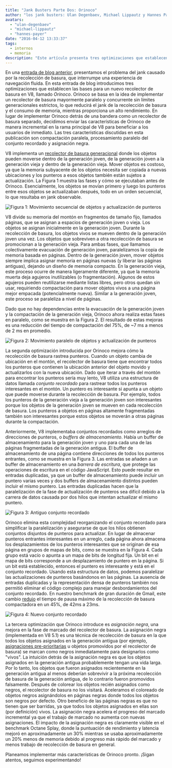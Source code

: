 ```yaml
---
title: "Jank Busters Parte Dos: Orinoco"
author: "los jank busters: Ulan Degenbaev, Michael Lippautz y Hannes Payer"
avatars: 
  - "ulan-degenbaev"
  - "michael-lippautz"
  - "hannes-payer"
date: "2016-04-12 13:33:37"
tags: 
  - internos
  - memoria
description: "Este artículo presenta tres optimizaciones que establecen las bases para un nuevo recolector de basura en V8, llamado Orinoco."
---
```

En una [entrada de blog anterior](/blog/jank-busters), presentamos el problema del jank causado por la recolección de basura, que interrumpe una experiencia de navegación fluida. En esta entrada de blog introducimos tres optimizaciones que establecen las bases para un nuevo recolector de basura en V8, llamado _Orinoco_. Orinoco se basa en la idea de implementar un recolector de basura mayormente paralelo y concurrente sin límites generacionales estrictos, lo que reducirá el jank de la recolección de basura y el consumo de memoria, mientras proporciona un alto rendimiento. En lugar de implementar Orinoco detrás de una bandera como un recolector de basura separado, decidimos enviar las características de Orinoco de manera incremental en la rama principal de V8 para beneficiar a los usuarios de inmediato. Las tres características discutidas en esta publicación son compactación paralela, procesamiento paralelo del conjunto recordado y asignación negra.

<!--truncate-->
V8 implementa un [recolector de basura generacional](https://en.wikipedia.org/wiki/Garbage_collection_(computer_science)#Generational) donde los objetos pueden moverse dentro de la generación joven, de la generación joven a la generación vieja y dentro de la generación vieja. Mover objetos es costoso, ya que la memoria subyacente de los objetos necesita ser copiada a nuevas ubicaciones y los punteros a esos objetos también están sujetos a actualización. La Figura 1 muestra las fases y cómo se ejecutaban antes de Orinoco. Esencialmente, los objetos se movían primero y luego los punteros entre esos objetos se actualizaban después, todo en un orden secuencial, lo que resultaba en jank observable.

![Figura 1: Movimiento secuencial de objetos y actualización de punteros](/_img/orinoco/sequential.png)

V8 divide su memoria del montón en fragmentos de tamaño fijo, llamados páginas, que se asignan a espacios de generación joven o vieja. Los objetos se asignan inicialmente en la generación joven. Durante la recolección de basura, los objetos vivos se mueven dentro de la generación joven una vez. Los objetos que sobreviven a otra recolección de basura se promocionan a la generación vieja. Para ambas fases, que llamamos colectivamente evacuación de generación joven, paralelizamos la copia de memoria basada en páginas. Dentro de la generación joven, mover objetos siempre implica asignar memoria en páginas nuevas (y liberar las páginas antiguas), dejando un diseño de memoria compacto. En la generación vieja, este proceso ocurre de manera ligeramente diferente, ya que la memoria muerta deja agujeros inutilizables (o fragmentación). Algunos de estos agujeros pueden reutilizarse mediante listas libres, pero otros quedan sin usar, requiriendo compactación para mover objetos vivos a una página mejor empacada (potencialmente nueva). Similar a la generación joven, este proceso se paraleliza a nivel de páginas.

Dado que no hay dependencias entre la evacuación de la generación joven y la compactación de la generación vieja, Orinoco ahora realiza estas fases en paralelo, como se muestra en la Figura 2. El resultado de estas mejoras es una reducción del tiempo de compactación del 75%, de ~7 ms a menos de 2 ms en promedio.

![Figura 2: Movimiento paralelo de objetos y actualización de punteros](/_img/orinoco/parallel.png)

La segunda optimización introducida por Orinoco mejora cómo la recolección de basura rastrea punteros. Cuando un objeto cambia de ubicación en el montón, el recolector de basura tiene que encontrar todos los punteros que contienen la ubicación anterior del objeto movido y actualizarlos con la nueva ubicación. Dado que iterar a través del montón para encontrar los punteros sería muy lento, V8 utiliza una estructura de datos llamada _conjunto recordado_ para rastrear todos los punteros interesantes en el montón. Un puntero es interesante si apunta a un objeto que puede moverse durante la recolección de basura. Por ejemplo, todos los punteros de la generación vieja a la generación joven son interesantes porque los objetos de la generación joven se mueven en cada recolección de basura. Los punteros a objetos en páginas altamente fragmentadas también son interesantes porque estos objetos se moverán a otras páginas durante la compactación.

Anteriormente, V8 implementaba conjuntos recordados como arreglos de direcciones de punteros, o _buffers de almacenamiento_. Había un buffer de almacenamiento para la generación joven y uno para cada una de las páginas fragmentadas de la generación antigua. El buffer de almacenamiento de una página contiene direcciones de todos los punteros entrantes, como se muestra en la Figura 3. Las entradas se añaden a un buffer de almacenamiento en una _barrera de escritura_, que protege las operaciones de escritura en el código JavaScript. Esto puede resultar en entradas duplicadas, ya que un buffer de almacenamiento puede incluir un puntero varias veces y dos buffers de almacenamiento distintos pueden incluir el mismo puntero. Las entradas duplicadas hacen que la paralelización de la fase de actualización de punteros sea difícil debido a la carrera de datos causada por dos hilos que intentan actualizar el mismo puntero.

![Figura 3: Antiguo conjunto recordado](/_img/orinoco/old-remembered-set.png)

Orinoco elimina esta complejidad reorganizando el conjunto recordado para simplificar la paralelización y asegurarse de que los hilos obtienen conjuntos disjuntos de punteros para actualizar. En lugar de almacenar punteros entrantes interesantes en un arreglo, cada página ahora almacena los desplazamientos de los punteros interesantes que se originan de esa página en grupos de mapas de bits, como se muestra en la Figura 4. Cada grupo está vacío o apunta a un mapa de bits de longitud fija. Un bit en el mapa de bits corresponde a un desplazamiento de puntero en la página. Si un bit está establecido, entonces el puntero es interesante y está en el conjunto recordado. Usando esta estructura de datos, podemos paralelizar las actualizaciones de punteros basándonos en las páginas. La ausencia de entradas duplicadas y la representación densa de punteros también nos permitió eliminar el código complejo para manejar desbordamientos del conjunto recordado. En nuestro benchmark de gran duración de Gmail, este cambio [redujo](https://drive.google.com/file/d/0BxRQ51WfVicyMk9nYUk5YVY1VjQ/view) el tiempo de pausa máximo de la recolección de basura compactadora en un 45%, de 42ms a 23ms.

![Figura 4: Nuevo conjunto recordado](/_img/orinoco/new-remembered-set.png)

La tercera optimización que Orinoco introduce es _asignación negra_, una mejora en la fase de marcado del recolector de basura. La asignación negra (implementada en V8 5.1) es una técnica de recolección de basura en la que todos los objetos asignados en la generación antigua (por ejemplo, [asignaciones pre-prioritarias](http://research.google.com/pubs/pub43823.html) u objetos promovidos por el recolector de basura) se marcan como negros inmediatamente para designarlos como "vivos". La intuición detrás de la asignación negra es que los objetos asignados en la generación antigua probablemente tengan una vida larga. Por lo tanto, los objetos que fueron asignados recientemente en la generación antigua al menos deberían sobrevivir a la próxima recolección de basura de la generación antigua, de lo contrario fueron promovidos falsamente. Después de colorear los objetos recién asignados como negros, el recolector de basura no los visitará. Aceleramos el coloreado de objetos negros asignándolos en páginas negras donde todos los objetos son negros por defecto. Otro beneficio de las páginas negras es que no tienen que ser barridas, ya que todos los objetos asignados en ellas son (por definición) vivos. La asignación negra acelera el progreso del marcado incremental ya que el trabajo de marcado no aumenta con nuevas asignaciones. El impacto de la asignación negra es claramente visible en el benchmark Octane Splay, donde la puntuación de rendimiento y latencia mejoró en aproximadamente un 30% mientras se usaba aproximadamente un 20% menos de memoria debido al progreso más rápido del marcado y menos trabajo de recolección de basura en general.

Planeamos implementar más características de Orinoco pronto. ¡Sigan atentos, seguimos experimentando!
